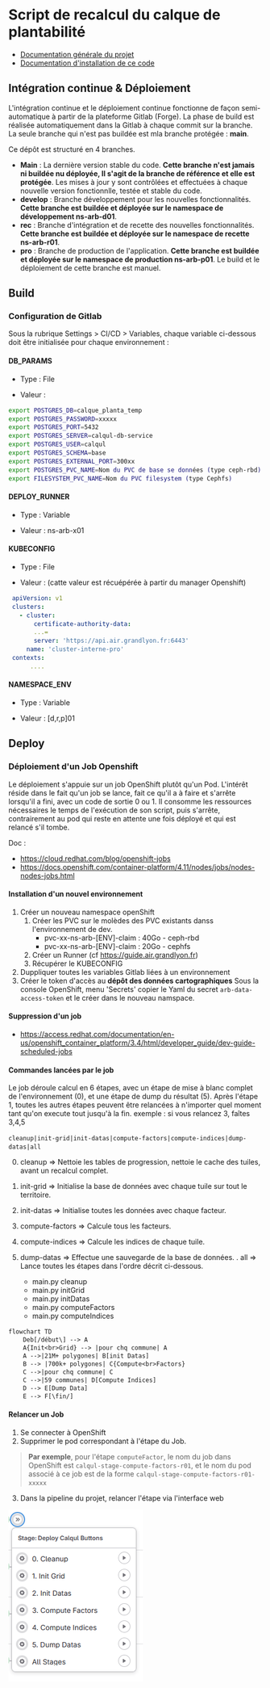 # Script de recalcul du calque de plantabilité

- [Documentation générale du projet](https://forge.grandlyon.com/systemes-dinformation/arb_calque_plantabilite/)
- [Documentation d'installation de ce code](https://forge.grandlyon.com/systemes-dinformation/script-recalcul-calque/)

## Intégration continue & Déploiement

L'intégration continue et le déploiement continue fonctionne de façon semi-automatique à partir de la plateforme Gitlab (Forge). 
La phase de build est réalisée automatiquement dans la Gitlab à chaque commit sur la branche.
La seule branche qui n'est pas buildée est mla branche protégée : __main__.

Ce dépôt est structuré en 4 branches.

- __Main__ : La dernière version stable du code. **Cette branche n'est jamais ni buildée nu déployée, Il s'agit de la branche de référence et elle est protégée**.
             Les mises à jour y sont contrôlées et effectuées à chaque nouvelle version fonctionnlle, testée et stable du code. 
- __develop__ : Branche développement pour les nouvelles fonctionnalités. **Cette branche est buildée et déployée sur le namespace de développement ns-arb-d01**.
- __rec__ : Branche d'intégration et de recette des nouvelles fonctionnalités. **Cette branche est buildée et déployée sur le namespace de recette ns-arb-r01**.
- __pro__ : Branche de production de l'application. **Cette branche est buildée et déployée sur le namespace de production ns-arb-p01**.
            Le build et le déploiement de cette branche est manuel.

## Build

### Configuration de Gitlab
Sous la rubrique Settings > CI/CD > Variables, chaque variable ci-dessous doit être initialisée pour chaque environnement :

#### DB_PARAMS
- Type : File

- Valeur :

```bash
export POSTGRES_DB=calque_planta_temp
export POSTGRES_PASSWORD=xxxxx
export POSTGRES_PORT=5432
export POSTGRES_SERVER=calqul-db-service
export POSTGRES_USER=calqul
export POSTGRES_SCHEMA=base
export POSTGRES_EXTERNAL_PORT=300xx
export POSTGRES_PVC_NAME=Nom du PVC de base se données (type ceph-rbd)
export FILESYSTEM_PVC_NAME=Nom du PVC filesystem (type Cephfs)
```

#### DEPLOY_RUNNER

-  Type : Variable

- Valeur : ns-arb-x01

#### KUBECONFIG

- Type : File

- Valeur : (catte valeur est récuépérée à partir du manager Openshift)

```yaml  
 apiVersion: v1
 clusters:
   - cluster:
       certificate-authority-data: 
       ...=
       server: 'https://api.air.grandlyon.fr:6443'
     name: 'cluster-interne-pro'
 contexts:
      ....
```

#### NAMESPACE_ENV

-  Type : Variable

- Valeur : [d,r,p]01

## Deploy 

### Déploiement d'un Job Openshift
Le déploiement s'appuie sur un job OpenShift plutôt qu'un Pod. 
L'intérêt réside dans le fait qu'un job se lance, fait ce qu'il a à faire et s'arrête lorsqu'il a fini, avec un code de sortie 0 ou 1.
Il consomme les ressources nécessaires le temps de l'exécution de son script, puis s'arrête, contrairement au pod qui reste en attente une fois déployé et qui est relancé s'il tombe.

Doc : 
 - https://cloud.redhat.com/blog/openshift-jobs
 - https://docs.openshift.com/container-platform/4.11/nodes/jobs/nodes-nodes-jobs.html

#### Installation d'un nouvel environnement

1. Créer un nouveau namespace openShift
   1. Créer les PVC sur le molèdes des PVC existants danss l'environnement de dev.
      - pvc-xx-ns-arb-[ENV]-claim : 40Go - ceph-rbd
      - pvc-xx-ns-arb-[ENV]-claim : 20Go -  cephfs
   2. Créer un Runner (cf https://guide.air.grandlyon.fr)
   3. Récupérer le KUBECONFIG
2. Duppliquer toutes les variables Gitlab liées à un environnement
3. Créer le token d'accès au __dépôt des données cartographiques__
   Sous la console OpenShift, menu 'Secrets' copier le Yaml du secret `arb-data-access-token` et le créer dans le nouveau namspace.

#### Suppression d'un job

 - https://access.redhat.com/documentation/en-us/openshift_container_platform/3.4/html/developer_guide/dev-guide-scheduled-jobs

#### Commandes lancées par le job 

Le job déroule calcul en 6 étapes, avec un étape de mise à blanc complet de l'environnement (0), et une étape de dump du résultat (5).
Après l'étape 1, toutes les autres étapes peuvent être relancées à n'importer quel moment tant qu'on execute tout jusqu'à la fin.
exemple : si vous relancez 3, faîtes 3,4,5

`cleanup|init-grid|init-datas|compute-factors|compute-indices|dump-datas|all`

0. cleanup => Nettoie les tables de progression, nettoie le cache des tuiles, avant un recalcul complet.
1. init-grid => Initialise la base de données avec chaque tuile sur tout le territoire.
2. init-datas => Initialise toutes les données avec chaque facteur.
3. compute-factors => Calcule tous les facteurs.
4. compute-indices => Calcule les indices de chaque tuile.
5. dump-datas => Effectue une sauvegarde de la base de données.
. all => Lance toutes les étapes dans l'ordre décrit ci-dessous.

   - main.py cleanup
   - main.py initGrid
   - main.py initDatas
   - main.py computeFactors
   - main.py computeIndices
  
```mermaid
flowchart TD
    Deb[/début\] --> A   
    A{Init<br>Grid} --> |pour chq commune| A
    A -->|21M+ polygones| B[init Datas]
    B --> |700k+ polygones| C{Compute<br>Factors}
    C -->|pour chq commune| C
    C -->|59 communes| D[Compute Indices]
    D --> E[Dump Data]
    E --> F[\fin/]
```

#### Relancer un Job

 1. Se connecter à OpenShift
 2. Supprimer le pod correspondant à l'étape du Job. 
 
 >   __Par exemple__, pour l'étape `computeFactor`, le nom du job dans OpenShift est `calqul-stage-compute-factors-r01`, 
 >   et le nom du pod associé à ce job est de la forme `calqul-stage-compute-factors-r01-xxxxx`

 3. Dans la pipeline du projet, relancer l'étape via l'interface web 

![Listes des étapes du calcul](doc/etapes.png)